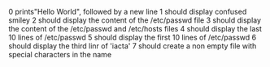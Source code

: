 0 prints"Hello World", followed by a new line
1 should display confused smiley
2 should display the content of the /etc/passwd file
3 should display the content of the /etc/passwd and /etc/hosts files
4 should display the last 10 lines of /etc/passwd
5 should display the first 10 lines of /etc/passwd
6 should display the third linr of 'iacta'
7 should create a non empty file with special characters in the name


